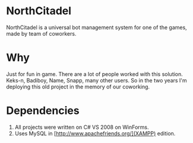 # NorthCitadel
NorthCitadel is a universal bot management system for one of the games, made by team of coworkers.

# Why
Just for fun in game. There are a lot of people worked with this solution. Keks-n, Badiboy, Name, Snapp, many other users. So in the two years I'm deploying this old project in the memory of our coworking.

# Dependencies

1) All projects were written on C# VS 2008 on WinForms.
2) Uses MySQL in [http://www.apachefriends.org/](XAMPP) edition.